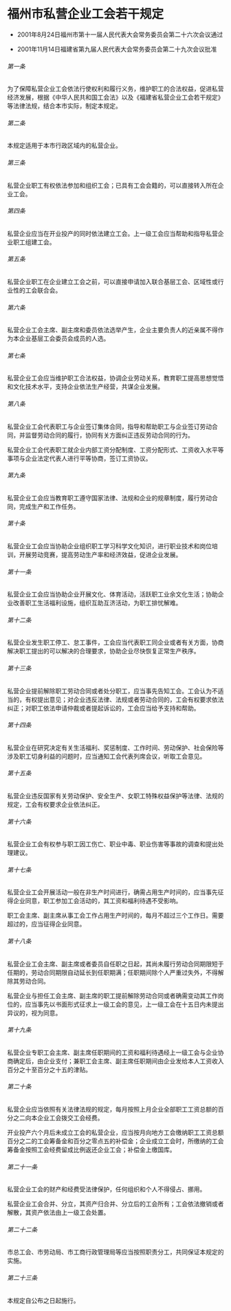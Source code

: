 # 福州市私营企业工会若干规定

- 2001年8月24日福州市第十一届人民代表大会常务委员会第二十六次会议通过

- 2001年11月14日福建省第九届人民代表大会常务委员会第二十九次会议批准

<!-- INFO END -->

###### 第一条

为了保障私营企业工会依法行使权利和履行义务，维护职工的合法权益，促进私营经济发展，根据《中华人民共和国工会法》以及《福建省私营企业工会若干规定》等法律法规，结合本市实际，制定本规定。

###### 第二条

本规定适用于本市行政区域内的私营企业。

###### 第三条

私营企业职工有权依法参加和组织工会；已具有工会会籍的，可以直接转入所在企业工会。

###### 第四条

私营企业应当在开业投产的同时依法建立工会。上一级工会应当帮助和指导私营企业职工组建工会。

###### 第五条

私营企业职工在企业建立工会之前，可以直接申请加入联合基层工会、区域性或行业性的工会联合会。

###### 第六条

私营企业工会主席、副主席和委员依法选举产生，企业主要负责人的近亲属不得作为本企业基层工会委员会成员的人选。

###### 第七条

私营企业工会应当维护职工合法权益，协调企业劳动关系，教育职工提高思想觉悟和文化技术水平，支持企业依法生产经营，共谋企业发展。

###### 第八条

私营企业工会代表职工与企业签订集体合同，指导和帮助职工与企业签订劳动合同，并监督劳动合同的履行，协同有关方面纠正违反劳动合同的行为。

私营企业工会代表职工就企业内部工资分配制度、工资分配形式、工资收入水平等事项与企业法定代表人进行平等协商，签订工资协议。

###### 第九条

私营企业工会应当教育职工遵守国家法律、法规和企业的规章制度，履行劳动合同，完成生产和工作任务。

###### 第十条

私营企业工会应当协助企业组织职工学习科学文化知识，进行职业技术和岗位培训，开展劳动竞赛，提高劳动生产率和经济效益，促进企业发展。

###### 第十一条

私营企业工会应当协助企业开展文化、体育活动，活跃职工业余文化生活；协助企业改善职工生活福利设施，组织互助互济活动，为职工排忧解难。

###### 第十二条

私营企业发生职工停工、怠工事件，工会应当代表职工同企业或者有关方面，协商解决职工提出的可以解决的合理要求，协助企业尽快恢复正常生产秩序。

###### 第十三条

私营企业提前解除职工劳动合同或者处分职工，应当事先告知工会。工会认为不适当的，有权提出意见；对企业违反法律、法规或者劳动合同的，工会有权要求依法纠正；对职工依法申请仲裁或者提起诉讼的，工会应当给予支持和帮助。

###### 第十四条

私营企业在研究决定有关生活福利、奖惩制度、工作时间、劳动保护、社会保险等涉及职工切身利益的问题时，应当通知工会代表列席会议，听取工会意见。

###### 第十五条

私营企业违反国家有关劳动保护、安全生产、女职工特殊权益保护等法律、法规的规定，工会有权要求企业依法纠正。

###### 第十六条

私营企业工会有权参与职工因工伤亡、职业中毒、职业伤害等事故的调查和提出处理建议。

###### 第十七条

私营企业工会开展活动一般在非生产时间进行，确需占用生产时间的，应当事先征得企业同意，职工参加工会活动的，其工资和福利待遇不受影响。

职工会主席、副主席从事工会工作占用生产时间的，每月不超过三个工作日。需要超过的，应当征得企业同意。

###### 第十八条

私营企业工会主席、副主席或者委员自任职之日起，其尚未履行劳动合同期限短于任期的，劳动合同期限自动延长到任职期满；任职期间除个人严重过失外，不得解除其劳动合同。

私营企业与担任工会主席、副主席的职工提前解除劳动合同或者确需变动其工作岗位的，应当事先以书面形式征求上一级工会的意见，上一级工会在十五日内未提出异议的，视为同意。

###### 第十九条

私营企业专职工会主席、副主席任职期间的工资和福利待遇经上一级工会与企业协商确定后，由企业支付；兼职工会主席、副主席任职期间由企业发给本人工资收入百分之十至百分之十五的津贴。

###### 第二十条

私营企业应当依照有关法律法规的规定，每月按照上月企业全部职工工资总额的百分之二向本企业工会拨交工会经费。

开业投产六个月后未成立工会的私营企业，应当按月向地方工会缴纳职工工资总额百分之二的工会筹备金和百分之零点五的补偿金；企业成立工会时，所缴纳的工会筹备金按照工会经费留成比例返还企业工会；补偿金上缴国库。

###### 第二十一条

私营企业工会的财产和经费受法律保护，任何组织和个人不得侵占、挪用。

私营企业工会合并、分立，其资产归合并、分立后的工会所有；工会依法撤销或者解散，其资产依法由上一级工会处置。

###### 第二十二条

市总工会、市劳动局、市工商行政管理局等应当按照职责分工，共同保证本规定的实施。

###### 第二十三条

本规定自公布之日起施行。
